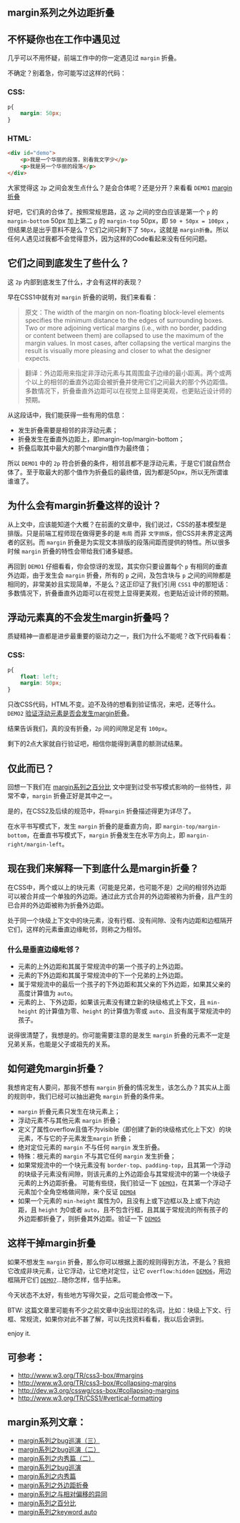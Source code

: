 ## margin系列之外边距折叠

## 不怀疑你也在工作中遇见过

几乎可以不用怀疑，前端工作中的你一定遇见过 `margin` 折叠。

不确定？别着急，你可能写过这样的代码：

### CSS:

```css
p{
	margin: 50px;
}
```

### HTML:

```html
<div id="demo">
	<p>我是一个华丽的段落，别看我文字少</p>
	<p>我是另一个华丽的段落</p>
</div>
```

大家觉得这 `2p` 之间会发生点什么？是会合体呢？还是分开？来看看 `DEMO1` [margin折叠](http://demo.doyoe.com/css/margin/collapse-margin.htm)

<!--more-->

好吧，它们真的合体了。按照常规思路，这 `2p` 之间的空白应该是第一个 `p` 的 `margin-bottom` 50px 加上第二 `p` 的 `margin-top` 50px，即 `50 + 50px = 100px` ，但结果总是出乎意料不是么？它们之间只剩下了 `50px`，这就是 `margin折叠`。所以任何人遇见过我都不会觉得意外，因为这样的Code看起来没有任何问题。

## 它们之间到底发生了些什么？

这 `2p` 内部到底发生了什么，才会有这样的表现？

早在CSS1中就有对 `margin` 折叠的说明，我们来看看：

> 原文：The width of the margin on non-floating block-level elements specifies the minimum distance to the edges of surrounding boxes. Two or more adjoining vertical margins (i.e., with no border, padding or content between them) are collapsed to use the maximum of the margin values. In most cases, after collapsing the vertical margins the result is visually more pleasing and closer to what the designer expects.

> 翻译：外边距用来指定非浮动元素与其周围盒子边缘的最小距离。两个或两个以上的相邻的垂直外边距会被折叠并使用它们之间最大的那个外边距值。多数情况下，折叠垂直外边距可以在视觉上显得更美观，也更贴近设计师的预期。

从这段话中，我们能获得一些有用的信息：

* 发生折叠需要是相邻的非浮动元素；
* 折叠发生在垂直外边距上，即margin-top/margin-bottom；
* 折叠后取其中最大的那个margin值作为最终值；

所以 `DEMO1` 中的 `2p` 符合折叠的条件，相邻且都不是浮动元素，于是它们就自然合体了。至于取最大的那个值作为折叠后的最终值，因为都是50px，所以无所谓谁谁谁了。

## 为什么会有margin折叠这样的设计？

从上文中，应该能知道个大概？在前面的文章中，我们说过，CSS的基本模型是排版。只是前端工程师现在做得更多的是 `布局` 而非 `文字排版`，但CSS并未界定这两者的区别。而 `margin` 折叠是为实现文本排版的段落间距而提供的特性。所以很多时候 `margin` 折叠的特性会带给我们诸多疑惑。

再回到 `DEMO1` 仔细看看，你会惊讶的发现，其实你只要设置每个 `p` 有相同的垂直外边距，由于发生会 `margin` 折叠，所有的 `p` 之间，及包含块与 `p` 之间的间隙都是相同的，非常美妙且实现简单，不是么？这正印证了我们引用 `CSS1` 中的那短话：多数情况下，折叠垂直外边距可以在视觉上显得更美观，也更贴近设计师的预期。

## 浮动元素真的不会发生margin折叠吗？

质疑精神一直都是进步最重要的驱动力之一，我们为什么不能呢？改下代码看看：

### CSS:

```css
p{
	float: left;
	margin: 50px;
}
```

只改CSS代码，HTML不变。迫不及待的想看到验证情况，来吧，还等什么。`DEMO2` [验证浮动元素是否会发生margin折叠](http://demo.doyoe.com/css/margin/float-collapse-margin.htm)。

结果告诉我们，真的没有折叠，`2p` 间的间隙足足有 `100px`。

剩下的2点大家就自行验证吧，相信你能得到满意的额测试结果。

## 仅此而已？

回想一下我们在 [margin系列之百分比](http://blog.doyoe.com/~posts/css/2013-11-30-margin%E7%B3%BB%E5%88%97%E4%B9%8B%E7%99%BE%E5%88%86%E6%AF%94.md) 文中提到过受书写模式影响的一些特性，非常不幸，`margin` 折叠正好是其中之一。

是的，在CSS2及后续的规范中，将`margin` 折叠描述得更为详尽了。

在水平书写模式下，发生 `margin` 折叠的是垂直方向，即 `margin-top/margin-bottom`，在垂直书写模式下，`margin` 折叠发生在水平方向上，即 `margin-right/margin-left`。

## 现在我们来解释一下到底什么是margin折叠？

在CSS中，两个或以上的块元素（可能是兄弟，也可能不是）之间的相邻外边距可以被合并成一个单独的外边距。通过此方式合并的外边距被称为折叠，且产生的已合并的外边距被称为折叠外边距。

处于同一个块级上下文中的块元素，没有行框、没有间隙、没有内边距和边框隔开它们，这样的元素垂直边缘毗邻，则称之为相邻。

### 什么是垂直边缘毗邻？

* 元素的上外边距和其属于常规流中的第一个孩子的上外边距。
* 元素的下外边距和其属于常规流中的下一个兄弟的上外边距。
* 属于常规流中的最后一个孩子的下外边距和其父亲的下外边距，如果其父亲的高度计算值为 `auto`。
* 元素的上、下外边距，如果该元素没有建立新的块级格式上下文，且 `min-height` 的计算值为零、` height ` 的计算值为零或 `auto`、且没有属于常规流中的孩子。

说得很清楚了，我想是的。你可能需要注意的是发生 `margin` 折叠的元素不一定是兄弟关系，也能是父子或祖先的关系。

## 如何避免margin折叠？

我想肯定有人要问，那我不想有 `margin` 折叠的情况发生，该怎么办？其实从上面的规则中，我们已经可以抽出避免 `margin` 折叠的条件来。

* `margin` 折叠元素只发生在块元素上；
* 浮动元素不与其他元素 `margin` 折叠；
* 定义了属性overflow且值不为visible（即创建了新的块级格式化上下文）的块元素，不与它的子元素发生`margin` 折叠；
* 绝对定位元素的 `margin` 不与任何 `margin` 发生折叠。
* 特殊：根元素的 `margin` 不与其它任何 `margin` 发生折叠；
* 如果常规流中的一个块元素没有 `border-top`、`padding-top`，且其第一个浮动的块级子元素没有间隙，则该元素的上外边距会与其常规流中的第一个块级子元素的上外边距折叠。
  可能有些绕，我们验证一下 [`DEMO3`](http://demo.doyoe.com/css/margin/collapse-margin-verify.htm)，在其第一个浮动子元素加个全角空格做间隙，来个反证 [`DEMO4`](http://demo.doyoe.com/css/margin/collapse-margin-re-verify.htm)
* 如果一个元素的 `min-height` 属性为0，且没有上或下边框以及上或下内边距，且 `height` 为0或者 `auto`，且不包含行框，且其属于常规流的所有孩子的外边距都折叠了，则折叠其外边距。验证一下 [`DEMO5`](http://demo.doyoe.com/css/margin/collapse-margin-verify-2.htm)

## 这样干掉margin折叠

如果不想发生 `margin` 折叠，那么你可以根据上面的规则得到方法，不是么？我把它改成非块元素，让它浮动，让它绝对定位，让它 `overflow:hidden` [`DEMO6`](http://demo.doyoe.com/css/margin/destroy-collapse-margin-by-overflow.htm)，用边框隔开它们 [`DEMO7`](http://demo.doyoe.com/css/margin/destroy-collapse-margin-by-border.htm)...随你怎样，信手拈来。

今天状态不太好，有些地方写得欠妥，之后可能会修改一下。

BTW: 这篇文章里可能有不少之前文章中没出现过的名词，比如：块级上下文、行框、常规流，如果你对此不甚了解，可以先找资料看看，我以后会讲到。

enjoy it.


## 可参考：

* http://www.w3.org/TR/css3-box/#margins
* http://www.w3.org/TR/css3-box/#collapsing-margins
* http://dev.w3.org/csswg/css-box/#collapsing-margins
* http://www.w3.org/TR/CSS1/#vertical-formatting

## margin系列文章：

* [margin系列之bug巡演（三）](http://blog.doyoe.com/~posts/css/2013-12-20-margin%E7%B3%BB%E5%88%97%E4%B9%8Bbug%E5%B7%A1%E6%BC%94%EF%BC%88%E4%B8%89%EF%BC%89.md)
* [margin系列之bug巡演（二）](http://blog.doyoe.com/~posts/css/2013-12-17-margin%E7%B3%BB%E5%88%97%E4%B9%8Bbug%E5%B7%A1%E6%BC%94%EF%BC%88%E4%BA%8C%EF%BC%89.md)
* [margin系列之内秀篇（二）](http://blog.doyoe.com/~posts/css/2013-12-14-margin%E7%B3%BB%E5%88%97%E4%B9%8B%E5%86%85%E7%A7%80%E7%AF%87%EF%BC%88%E4%BA%8C%EF%BC%89.md)
* [margin系列之bug巡演](http://blog.doyoe.com/~posts/css/2013-12-10-margin%E7%B3%BB%E5%88%97%E4%B9%8Bbug%E5%B7%A1%E6%BC%94.md)
* [margin系列之内秀篇](http://blog.doyoe.com/~posts/css/2013-12-06-margin%E7%B3%BB%E5%88%97%E4%B9%8B%E5%86%85%E7%A7%80%E7%AF%87.md)
* [margin系列之外边距折叠](http://blog.doyoe.com/~posts/css/2013-12-04-margin%E7%B3%BB%E5%88%97%E4%B9%8B%E5%A4%96%E8%BE%B9%E8%B7%9D%E6%8A%98%E5%8F%A0.md)
* [margin系列之与相对偏移的异同](http://blog.doyoe.com/~posts/css/2013-12-02-margin%E7%B3%BB%E5%88%97%E4%B9%8B%E4%B8%8E%E7%9B%B8%E5%AF%B9%E5%81%8F%E7%A7%BB%E7%9A%84%E5%BC%82%E5%90%8C.md)
* [margin系列之百分比](http://blog.doyoe.com/~posts/css/2013-11-30-margin%E7%B3%BB%E5%88%97%E4%B9%8B%E7%99%BE%E5%88%86%E6%AF%94.md)
* [margin系列之keyword auto](http://blog.doyoe.com/~posts/css/2013-11-29-margin%E7%B3%BB%E5%88%97%E4%B9%8Bkeyword%20auto.md)
